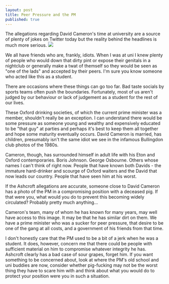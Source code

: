 ```yaml
---
layout: post
title: Peer Pressure and the PM
published: true
---
```


The allegations regarding David Cameron's time at university are a source of plenty of jokes on Twitter today but the reality behind the headlines is much more serious.
![](https://pbs.twimg.com/media/CPYe4fXWwAACE8_.jpg)

We all have friends who are, frankly, idiots. When I was at uni I knew plenty of people who would down that dirty pint or expose their genitals in a nightclub or generally make a twat of themself so they would be seen as "one of the lads" and accepted by their peers. I'm sure you know someone who acted like this as a student.

There are occasions where these things can go too far. Bad taste socials by sports teams often push the boundaries. Fortunately, most of us aren't judged by our behaviour or lack of judgement as a student for the rest of our lives.

These Oxford drinking societies, of which the current prime minister was a member, shouldn't really be an exception. I can understand there would be some pressure as someone young and wealthy and expensively educated to be "that guy" at parties and perhaps it's best to keep them all together and hope some maturity eventually occurs. David Cameron is married, has children, presumably isn't the same idiot we see in the infamous Bullingdon club photos of the 1980s.

Cameron, though, has surrounded himself in adult life with his Eton and Oxford contemporaries. Boris Johnson. George Osbourne. Others whose names I can't think of right now. People that have known both Davids - the immature hard-drinker and scourge of Oxford waiters and the David that now leads our country. People that have seen him at his worst.

If the Ashcroft allegations are accurate, someone close to David Cameron has a photo of the PM in a compromising position with a deceased pig. If that were you, what would you do to prevent this becoming widely circulated? Probably pretty much anything...

Cameron's team, many of whom he has known for many years, may well have access to this image. It may be that he has similar dirt on them. We have a prime minister who was a sucker for peer pressure, that desire to be one of the gang at all costs, and a government of his friends from that time.

I don't honestly care that the PM used to be a bit of a jerk when he was a student. It does, however, concern me that there could be people with sufficient material on him to compromise whatever integrity he has. Ashcroft clearly has a bad case of sour grapes, forget him. If you want something to be concerned about, look at where the PM's old school and uni buddies are now, consider whether pig-fucking may not be the worst thing they have to scare him with and think about what you would do to protect your position were you in such a situation.
